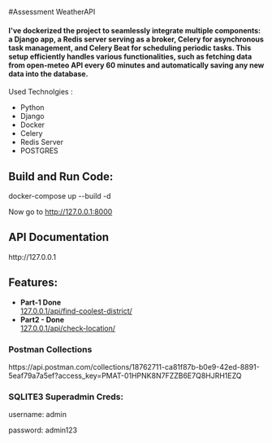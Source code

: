 #Assessment WeatherAPI

<h4>
I've dockerized the project to seamlessly integrate multiple components: a Django app, a Redis server serving as a broker, Celery for asynchronous task management, and Celery Beat for scheduling periodic tasks. This setup efficiently handles various functionalities, such as fetching data from open-meteo API every 60 minutes and automatically saving any new data into the database.
</h4>


Used Technolgies :
</h2>
<ul>
<li>Python</li>
<li>Django</li>
<li>Docker</li>
<li>Celery</li>
<li>Redis Server</li>
<li>POSTGRES</li>
</ul>

<h2>Build and Run Code:</h2>
<p>
docker-compose up --build -d
</p>
Now go to <a href="http://127.0.0.1:8000">http://127.0.0.1:8000</a> 

<h2>API Documentation</h2>
<p>
http://127.0.0.1
</p>

<h2>
Features:
</h2>
<ul>
<li><b>Part-1 Done </b>
<br>
<u>127.0.0.1/api/find-coolest-district/</u><br>
</li>
<li>
<b>Part2 - Done </b>
<br>
<u>127.0.0.1/api/check-location/</u><br>
</li>
</ul>

<h3>
  Postman Collections
</h3>
<p >
  https://api.postman.com/collections/18762711-ca81f87b-b0e9-42ed-8891-5eaf79a7a5ef?access_key=PMAT-01HPNK8N7FZZB6E7Q8HJRH1EZQ
</p>

<h3>
SQLITE3 Superadmin Creds:
</h3>
<p>

username: admin <br>

password: admin123
</p>

</ul>
